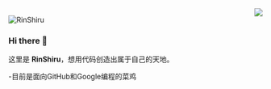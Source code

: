 <img align="right" src="https://cdn.jsdelivr.net/gh/RinShiru/RinShiru/kanon.png">

![RinShiru](https://count.getloli.com/get/@:RinShiru?theme=rule34)

### Hi there 👋

这里是 **RinShiru**，想用代码创造出属于自己的天地。

-目前是面向GitHub和Google编程的菜鸡
